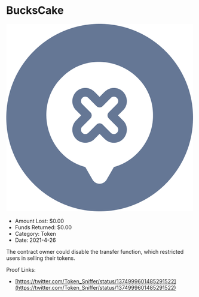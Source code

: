 # BucksCake
![BucksCake](/rektimages/BucksCake.png)
- Amount Lost: $0.00
- Funds Returned: $0.00
- Category: Token
- Date: 2021-4-26

The contract owner could disable the transfer function, which restricted users in selling their tokens.


Proof Links:
- [https://twitter.com/Token_Sniffer/status/1374999601485291522](https://twitter.com/Token_Sniffer/status/1374999601485291522)


